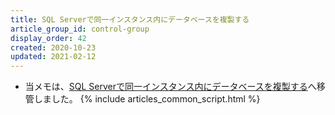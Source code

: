 ```yaml
---
title: SQL Serverで同一インスタンス内にデータベースを複製する
article_group_id: control-group
display_order: 42
created: 2020-10-23
updated: 2021-02-12
---
```

- 当メモは、[SQL Serverで同一インスタンス内にデータベースを複製する](https://thinktwice.tech/it/sqlserver/duplicate_a_database_in_the_same_instance_in_sql_server/)へ移管しました。
{% include articles_common_script.html %}
